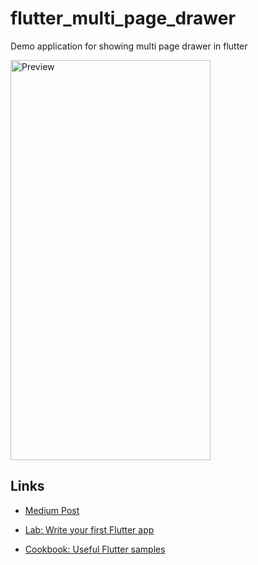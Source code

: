 # flutter_multi_page_drawer

Demo application for showing multi page drawer in flutter

<img src="output/flutter_multi_page.gif" alt="Preview" width="320" height="640">

## Links

- [Medium Post]()

- [Lab: Write your first Flutter app](https://flutter.io/docs/get-started/codelab)
- [Cookbook: Useful Flutter samples](https://flutter.io/docs/cookbook)
